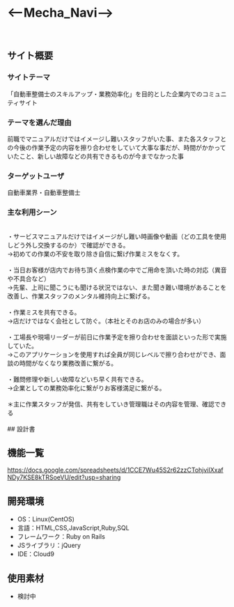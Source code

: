 # <--Mecha_Navi-->
​
## サイト概要
### サイトテーマ
「自動車整備士のスキルアップ・業務効率化」を目的とした企業内でのコミュニティサイト
​
### テーマを選んだ理由
前職でマニュアルだけではイメージし難いスタッフがいた事、また各スタッフとの今後の作業予定の内容を擦り合わせをしていて大事な事だが、時間がかかっていたこと、新しい故障などの共有できるものが今までなかった事
​
### ターゲットユーザ
自動車業界・自動車整備士
​
### 主な利用シーン
</br>
・サービスマニュアルだけではイメージがし難い時画像や動画（どの工具を使用しどう外し交換するのか）で確認ができる。</br>
→初めての作業の不安を取り除き自信に繋げ作業ミスをなくす。</br>
</br>
・当日お客様が店内でお待ち頂く点検作業の中でご用命を頂いた時の対応（異音や不具合など）</br>
→先輩、上司に聞こうにも聞ける状況ではない、また聞き難い環境があることを改善し、作業スタッフのメンタル維持向上に繋げる。</br>
</br>
・作業ミスを共有できる。</br>
→店だけではなく会社として防ぐ。（本社とそのお店のみの場合が多い）</br>
</br>
・工場長や現場リーダーが前日に作業予定を擦り合わせを面談といった形で実施していた。</br>
→このアプリケーションを使用すれば全員が同じレベルで擦り合わせができ、面談の時間がなくなり業務改善に繋がる。</br>
</br>
・難問修理や新しい故障などいち早く共有できる。</br>
→企業としての業務効率化に繋がりお客様満足に繋がる。</br>
</br>
＊主に作業スタッフが発信、共有をしていき管理職はその内容を管理、確認できる</br>
</br>
## 設計書
<!--テーマを設定・提出する時点では不要です-->

## 機能一覧
https://docs.google.com/spreadsheets/d/1CCE7Wu45S2r62zzCTohjviIXxafNDy7KSE8kTRSoeVU/edit?usp=sharing
​
## 開発環境
- OS：Linux(CentOS)
- 言語：HTML,CSS,JavaScript,Ruby,SQL
- フレームワーク：Ruby on Rails
- JSライブラリ：jQuery
- IDE：Cloud9
​
## 使用素材
- 検討中
